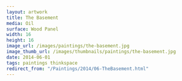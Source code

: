 ```yaml
---
layout: artwork
title: The Basement
media: Oil
surface: Wood Panel
width: 16
height: 16
image_url: /images/paintings/the-basement.jpg
image_thumb_url: /images/thumbnails/paintings/the-basement.jpg
date: 2014-06-01
tags: paintings thinkspace
redirect_from: "/Paintings/2014/06-TheBasement.html"
---
```

